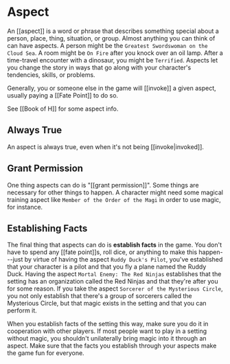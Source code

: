 # Aspect

An [[aspect]] is a word or phrase that describes something special about a person, place, thing, situation, or group. Almost anything you can think of can have aspects. A person might be the `Greatest Swordswoman on the Cloud Sea`. A room might be `On Fire` after you knock over an oil lamp. After a time-travel encounter with a dinosaur, you might be `Terrified`. Aspects let you change the story in ways that go along with your character's tendencies, skills, or problems.

Generally, you or someone else in the game will [[invoke]] a given aspect, usually paying a [[Fate Point]] to do so.

See [[Book of H]] for some aspect info.

## Always True

An aspect is always true, even when it's not being [[invoke|invoked]].

## Grant Permission

One thing aspects can do is "[[grant permission]]".  Some things are necessary for other things to happen.  A character might need some magical training aspect like `Member of the Order of the Magi` in order to use magic, for instance.

## Establishing Facts

The final thing that aspects can do is **establish facts** in the game. You don't have to spend any [[fate point]]s, roll dice, or anything to make this happen---just by virtue of having the aspect `Ruddy Duck's Pilot`, you've established that your character is a pilot and that you fly a plane named the Ruddy Duck. Having the aspect `Mortal Enemy: The Red Ninjas` establishes that the setting has an organization called the Red Ninjas and that they're after you for some reason. If you take the aspect `Sorcerer of the Mysterious Circle`, you not only establish that there's a group of sorcerers called the Mysterious Circle, but that magic exists in the setting and that you can perform it.

When you establish facts of the setting this way, make sure you do it in cooperation with other players. If most people want to play in a setting without magic, you shouldn't unilaterally bring magic into it through an aspect. Make sure that the facts you establish through your aspects make the game fun for everyone.
